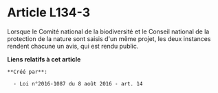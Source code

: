 # Article L134-3

Lorsque le Comité national de la biodiversité et le Conseil national de la protection de la nature sont saisis d'un même
projet, les deux instances rendent chacune un avis, qui est rendu public.

**Liens relatifs à cet article**

	**Créé par**:

	  - Loi n°2016-1087 du 8 août 2016 - art. 14
